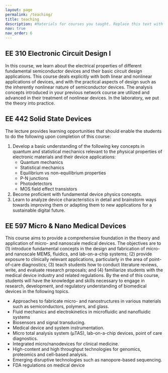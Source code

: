 ```yaml
---
layout: page
permalink: /teaching/
title: teaching
description: #Materials for courses you taught. Replace this text with your description.
nav: true
nav_order: 6
---
```



## EE 310 Electronic Circuit Design I

In this course, we learn about the electrical properties of different fundamental semiconductor devices and their basic circuit design applications. This course deals explicitly with both linear and nonlinear applications of devices, and with the practical aspects of design such as the inherently nonlinear nature of semiconductor devices. The analysis concepts introduced in your previous network course are utilized and advanced in their treatment of nonlinear devices. In the laboratory, we put the theory into practice.



## EE 442 Solid State Devices
The lecture provides learning opportunities that should enable the students to do the following upon completion of this course:

1. Develop a basic understanding of the following key concepts in quantum and statistical mechanics relevant to the physical properties of electronic materials and their device applications:
   - Quantum mechanics
   - Statistical mechanics
   - Equilibrium vs non-equilibrium properties
   - P-N junctions
   - Photodetectors
   - MOS field effect transistors
2. Become proficient with fundamental device physics concepts.
3. Learn to analyze device characteristics in detail and brainstorm ways towards improving them or adapting them to new applications for a sustainable digital future.

## EE 597 Micro & Nano Medical Devices

This course aims to provide a comprehensive foundation in the theory and application of micro- and nanoscale medical devices. The objectives are to (1) introduce fundamental concepts in the design and fabrication of micro- and nanoscale MEMS, fluidics, and lab-on-a-chip systems; (2) provide exposure to clinically relevant applications, particularly in the area of point-of-care diagnostics; (3) teach students how to conduct literature reviews, write, and evaluate research proposals; and (4) familiarize students with the medical device industry and related regulations. By the end of this course, students will have the knowledge and skills necessary to engage in research, development, and regulatory understanding of biomedical devices in the following topics.
   - Approaches to fabricate micro- and nanostructures in various materials such as semiconductors, polymers, and glass. 
   - Fluid mechanics and electrokinetics in microfluidic and nanofluidic systems
   - Biosensors and signal transducing.
   - Medical device and system instrumentation.
   - Micro total analysis system (μTAS), lab-on-a-chip devices, point of care diagnostics.
   - Integrated micro/nanodevices for clinical medicine.
   - High-content and high throughput technologies for genomics, proteomics and cell-based analysis. 
   - Emerging disruptive technologies such as nanopore-based sequencing. 
   - FDA regulations on medical device